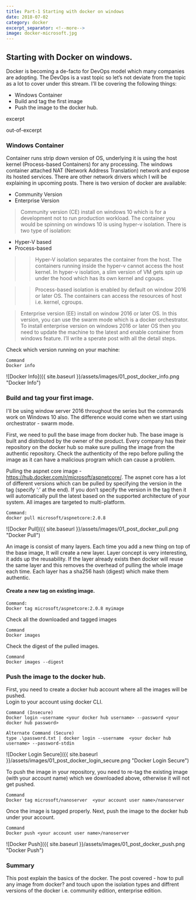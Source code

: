 ```yaml
---
title: Part-1 Starting with docker on windows
date: 2018-07-02
category: docker
excerpt_separator: <!--more-->
image: docker-microsoft.jpg
---
```



## Starting with Docker on windows.

Docker is becoming a de-facto for DevOps model which many companies are adopting. The DevOps is a vast topic so let’s not deviate from the topic as a lot to cover under this stream. I’ll be covering the following things:

*	Windows Container
*	Build and tag the first image
*	Push the image to the docker hub.

excerpt
<!--more-->
out-of-excerpt

### Windows Container
Container runs strip down version of OS, underlying it is using the host kernel (Process-based Containers) for any processing. The windows container attached NAT (Network Address Translation) network and expose its hosted services. There are other network drivers which I will be explaining in upcoming posts.  There is two version of docker are available:
+	Community Version 
+	Enterprise Version

>Community version (CE) install on windows 10 which is for a development not to run production workload. The container you would be spinning on windows 10 is using hyper-v isolation. There is two type of isolation:
+	Hyper-V based
+	Process-based

>>Hyper-V isolation separates the container from the host. The containers running inside the hyper-v cannot access the host kernel. In hyper-v isolation, a slim version of VM gets spin up under the hood which has its own kernel and cgoups.  

>>Process-based isolation is enabled by default on window 2016 or later OS. The containers can access the resources of host i.e. kernel, cgroups. 

>Enterprise version (EE) install on window 2016 or later OS. In this version, you can use the swarm mode which is a docker orchestrator. To install enterprise version on windows 2016 or later OS then you need to update the machine to the latest and enable container from windows feature. I’ll write a sperate post with all the detail steps.

Check which version running on your machine:
```
Command
Docker info
 ```
![Docker Info]({{ site.baseurl }}/assets/images/01_post_docker_info.png "Docker Info")

### Build and tag your first image.
I'll be using window server 2016 throughout the series but the commands work on Windows 10 also. The difference would come when we start using orchestrator - swarm mode.

First, we need to pull the base image from docker hub. The base image is built and distributed by the owner of the product. Every company has their repository on the docker hub so make sure pulling the image from the authentic repository. Check the authenticity of the repo before pulling the image as it can have a malicious program which can cause a problem.

Pulling the aspnet core image - https://hub.docker.com/r/microsoft/aspnetcore/. The aspnet core has a lot of different versions which can be pulled by specifying the version in the tag (specify ‘:’ at the end). If you don’t specify the version in the tag then it will automatically pull the latest based on the supported architecture of your system. All images are targeted to multi-platform.

```
Command:
docker pull microsoft/aspnetcore:2.0.8 
 ```

![Docker Pull]({{ site.baseurl }}/assets/images/01_post_docker_pull.png "Docker Pull")

An image is consist of many layers. Each time you add a new thing on top of the base image, It will create a new layer. Layer concept is very interesting, it adds up the reusability. If the layer already exists then docker will reuse the same layer and this removes the overhead of pulling the whole image each time.  Each layer has a sha256 hash (digest) which make them authentic.

#### Create a new tag on existing image.

```
Command:
Docker tag microsoft/aspnetcore:2.0.8 myimage
```

Check all the downloaded and tagged images
```
Command
Docker images
```

Check the digest of the pulled images.
```
Command
Docker images --digest
```

### Push the image to the docker hub.
First, you need to create a docker hub account where all the images will be pushed.  
Login to your account using docker CLI.

```
Command (Insecure)
Docker login –username <your docker hub username> --password <your docker hub password>

Alternate Command (Secure)
type .\password.txt | docker login --username  <your docker hub username> --password-stdin
```

![Docker Login Secure]({{ site.baseurl }}/assets/images/01_post_docker_login_secure.png "Docker Login Secure")


To push the image in your repository, you need to re-tag the existing image (with your account name) which we downloaded above, otherwise it will not get pushed.  

```
Command
Docker tag microsoft/nanoserver  <your account user name>/nanoserver
```

Once the image is tagged properly. Next, push the image to the docker hub under your account.

```
Command
Docker push <your account user name>/nanoserver
```
 
![Docker Push]({{ site.baseurl }}/assets/images/01_post_docker_push.png "Docker Push")

### Summary
This post explain the basics of the docker. The post covered - how to pull any image from docker? and touch upon the isolation types and diffrent versions of the docker i.e. community edition, enterprise edition. 